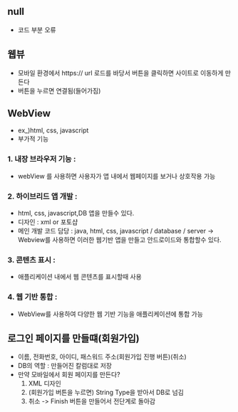 ## null
- 코드 부분 오류

## 웹뷰
- 모바일 환경에서 https:// url 로드를 바당서 버튼을 클릭하면 사이트로 이동하게 만든다
- 버튼을 누르면 연결됨(들어가짐)

## WebView
- ex_)html, css, javascript
- 부가적 기능
### 1. 내장 브라우저 기능 : 
- webView 를 사용하면 사용자가 앱 내에서 웹페이지를 보거나 상호작용 가능
### 2. 하이브리드 앱 개발 : 
- html, css, javascript,DB 앱을 만들수 있다.
- 디자인 : xml or 포토샵
- 메인 개발 코드 담당 : java, html, css, javascript / database / server
-> Webview를 사용하면 이러한 웹기반 앱을 만들고 안드로이드와 통합할수 있다.
### 3. 콘텐츠 표시 : 
- 애플리케이션 내에서 웹 콘텐츠를 표시할때 사용
### 4. 웹 기반 통합 : 
- WebView를 사용하여 다양한 웹 기반 기능을 애플리케이션에 통합 가능

## 로그인 페이지를 만들떄(회원가입)
- 이름, 전화번호, 아이디, 패스워드 주소(회원가입 진행 버튼)(취소)
- DB의 역할 : 만들어진 칼럼대로 저장
- 만약 모바일에서 회원 페이지를 만든다?
	1. XML 디자인
	2. (회원가입 버튼을 누르면) String Type을 받아서 DB로 넘김
	3. 취소 -> Finish 버튼을 만들어서 전단계로 돌아감